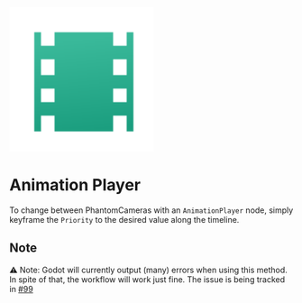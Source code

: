 <img alt="Animation Player" src="./assets/animation-player.svg" height="256" width="256"/>

# Animation Player
To change between PhantomCameras with an `AnimationPlayer` node, simply keyframe the `Priority` to the desired value along the timeline.

## Note
⚠️ Note: Godot will currently output (many) errors when using this method. In spite of that, the workflow will work just fine. The issue is being tracked in [#99](https://github.com/ramokz/phantom-camera/issues/99)
